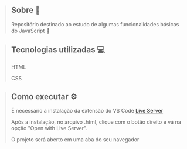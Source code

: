> ## Sobre 📖
>
> Repositório destinado ao estudo de algumas funcionalidades básicas do JavaScript 🚀

> ## Tecnologias utilizadas 💻
>
> HTML
>
> CSS

> ## Como executar ⚙️
> É necessário a instalação da extensão do VS Code [Live Server](https://marketplace.visualstudio.com/items?itemName=ritwickdey.LiveServer)
>
> Após a instalação, no arquivo .html, clique com o botão direito e vá na opção "Open with Live Server".
>
> O projeto será aberto em uma aba do seu navegador
